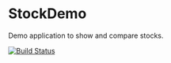# StockDemo
Demo application to show and compare stocks.

[![Build Status](https://travis-ci.com/rahuldange1989/StockDemo.svg?branch=main)](https://travis-ci.com/rahuldange1989/StockDemo)

